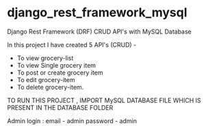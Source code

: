 # django_rest_framework_mysql
Django Rest Framework (DRF) CRUD API's with MySQL Database

 In this project I have created 5 API's (CRUD) - 
  - To view grocery-list 
  - To view Single grocery item
  - To post or create grocery item 
  - To edit grocery-item
  - To delete grocery-item.

TO RUN THIS PROJECT , IMPORT MySQL DATABASE FILE WHICH IS PRESENT IN THE DATABASE FOLDER 

Admin login : email - admin
              password - admin
